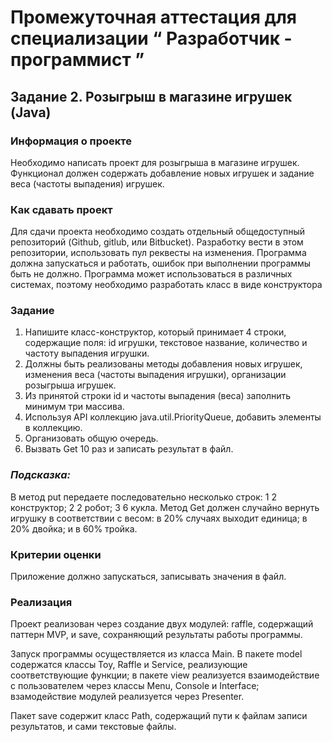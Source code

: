 # Промежуточная аттестация для специализации &#8220; Разработчик - программист &#8221;

## Задание 2. Розыгрыш в магазине игрушек (Java)

### Информация о проекте
Необходимо написать проект для розыгрыша в магазине игрушек.
Функционал должен содержать добавление новых игрушек и задание веса (частоты выпадения) игрушек.

### Как сдавать проект
Для сдачи проекта необходимо создать отдельный общедоступный
репозиторий (Github, gitlub, или Bitbucket). Разработку вести в этом
репозитории, использовать пул реквесты на изменения. Программа должна
запускаться и работать, ошибок при выполнении программы быть не должно.
Программа может использоваться в различных системах, поэтому необходимо
разработать класс в виде конструктора

### Задание
1. Напишите класс-конструктор, который принимает 4 строки, содержащие поля: id игрушки, текстовое название, количество и частоту выпадения игрушки.
2. Должны быть реализованы методы добавления новых игрушек, изменения веса (частоты выпадения игрушки), организации розыгрыша игрушек.
3. Из принятой строки id и частоты выпадения (веса) заполнить минимум три массива.
4. Используя API коллекцию java.util.PriorityQueue, добавить элементы в коллекцию.
5. Организовать общую очередь.
6. Вызвать Get 10 раз и записать результат в файл.

### **_Подсказка:_**
В метод put передаете последовательно несколько строк: 
1 2 конструктор;
2 2 робот;
3 6 кукла.
Метод Get должен случайно вернуть игрушку в соответствии с весом:
в 20% случаях выходит единица;
в 20% двойка;
и в 60% тройка.

### Критерии оценки
Приложение должно запускаться, записывать значения в файл.

### Реализация
Проект реализован через создание двух модулей: raffle, содержащий паттерн MVP, и save, сохраняющий результаты работы программы. 

Запуск программы осуществляется из класса Main. В пакете model содержатся классы Toy, Raffle и Service, реализующие соответствующие функции; в пакете view реализуется взаимодействие с пользователем через классы Menu, Console и Interface; взамодействие модулей реализуется через Presenter.

Пакет save содержит класс Path, содержащий пути к файлам записи результатов, и сами текстовые файлы.
